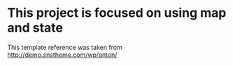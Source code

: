 # This project is focused on using map and state

This template reference was taken from http://demo.snstheme.com/wp/anton/